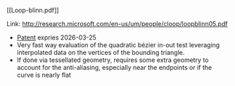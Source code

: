 [[Loop-blinn.pdf]]

Link: http://research.microsoft.com/en-us/um/people/cloop/loopblinn05.pdf

- [Patent](https://patents.google.com/patent/US20070097123A1/en) expries 2026-03-25
- Very fast way evaluation of the quadratic bézier in-out test leveraging interpolated data on the vertices of the bounding triangle.
- If done via tessellated geometry, requires some extra geometry to account for the anti-aliasing, especially near the endpoints or if the curve is nearly flat
